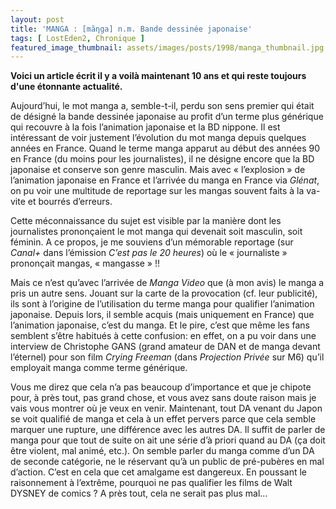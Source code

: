 ```yaml
---
layout: post
title: 'MANGA : [mãηga] n.m. Bande dessinée japonaise'
tags: [ LostEden2, Chronique ]
featured_image_thumbnail: assets/images/posts/1998/manga_thumbnail.jpg
---
```


**Voici un article écrit il y a voilà maintenant 10 ans et qui reste toujours d'une étonnante actualité.**

Aujourd’hui, le mot manga a, semble-t-il, perdu son sens premier qui était de désigné la bande dessinée japonaise au profit d’un terme plus générique qui recouvre à la fois l’animation japonaise et la BD nippone. Il est intéressant de voir justement l’évolution du mot manga depuis quelques années en France. Quand le terme manga apparut au début des années 90 en France (du moins pour les journalistes), il ne désigne encore que la BD japonaise et conserve son genre masculin. Mais avec « l’explosion » de l’animation japonaise en France et l’arrivée du manga en France via *Glénat*, on pu voir une multitude de reportage sur les mangas souvent faits à la va-vite et bourrés d’erreurs. 

Cette méconnaissance du sujet est visible par la manière dont les journalistes prononçaient le mot manga qui devenait soit masculin, soit féminin. A ce propos, je me souviens d’un mémorable reportage (sur *Canal+* dans l’émission *C’est pas le 20 heures*) où le « journaliste » prononçait mangas, « mangasse » !!

 Mais ce n’est qu’avec l’arrivée de *Manga Video* que (à mon avis) le manga a pris un autre sens. Jouant sur la carte de la provocation (cf. leur publicité), ils sont à l’origine de l’utilisation du terme manga pour qualifier l’animation japonaise. Depuis lors, il semble acquis (mais uniquement en France) que l’animation japonaise, c’est du manga. Et le pire, c’est que même les fans semblent s’être habitués à cette confusion: en effet, on a pu voir dans une interview de Christophe GANS (grand amateur de DAN et de manga devant l’éternel) pour son film *Crying Freeman* (dans *Projection Privée* sur M6) qu’il employait manga comme terme générique. 
 
 Vous me direz que cela n’a pas beaucoup d’importance et que je chipote pour, à près tout, pas grand chose, et vous avez sans doute raison mais je vais vous montrer où je veux en venir. Maintenant, tout DA venant du Japon se voit qualifié de manga et cela à un effet pervers parce que cela semble marquer une rupture, une différence avec les autres DA. Il suffit de parler de manga pour que tout de suite on ait une série d’à priori quand au DA (ça doit être violent, mal animé, etc.). On semble parler du manga comme d’un DA de seconde catégorie, ne le réservant qu’à un public de pré-pubères en mal d’action. C’est en cela que cet amalgame est dangereux. En poussant le raisonnement à l’extrême, pourquoi ne pas qualifier les films de Walt DYSNEY de comics ? A près tout, cela ne serait pas plus mal...